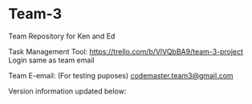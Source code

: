 # Team-3
Team Repository for Ken and Ed

Task Management Tool: https://trello.com/b/VlVQbBA9/team-3-project
Login same as team email

Team E-email: (For testing puposes)
codemaster.team3@gmail.com


Version information updated below:
